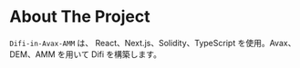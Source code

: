 <!-- @format -->

# About The Project

`Difi-in-Avax-AMM` は、 React、Next.js、Solidity、TypeScript を使用。Avax、DEM、AMM を用いて Difi を構築します。
